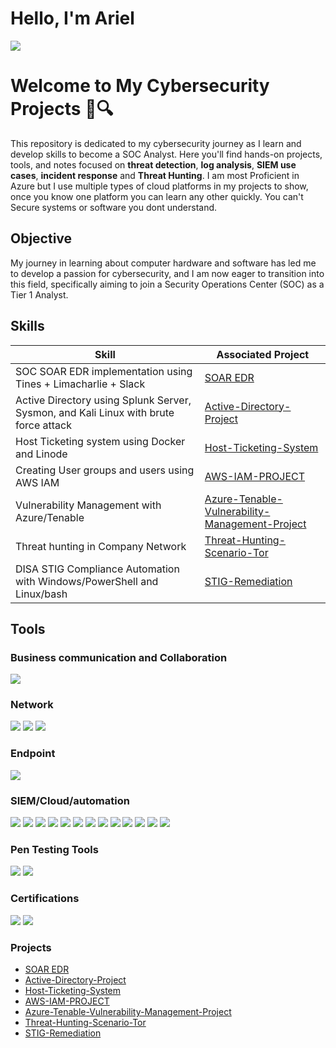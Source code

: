 # Hello, I'm Ariel
<a href="https://www.linkedin.com/in/ariel-torrez/"><img src="https://img.shields.io/badge/-LinkedIn-0072b1?&style=for-the-badge&logo=linkedin&logoColor=white" /></a>

# Welcome to My Cybersecurity Projects 👾🔍

This repository is dedicated to my cybersecurity journey as I learn and develop skills to become a SOC Analyst. Here you'll find hands-on projects, tools, and notes focused on **threat detection**, **log analysis**, **SIEM use cases**, **incident response** and **Threat Hunting**.
I am most Proficient in Azure but I use multiple types of cloud platforms in my projects to show, once you know one platform you can learn any other quickly.
You can't Secure systems or software you dont understand.

## Objective

My journey in learning about computer hardware and software has led me to develop a passion for cybersecurity, and I am now eager to transition into this field, specifically aiming to join a Security Operations Center (SOC) as a Tier 1 Analyst.

## Skills

| Skill                                         | Associated Project         |
|-----------------------------------------------|----------------------------|
| SOC SOAR EDR implementation using Tines + Limacharlie + Slack        | <a href="https://github.com/Torrez1998/SOAR-EDR-Integration-Project">SOAR EDR</a>|
| Active Directory using Splunk Server, Sysmon, and Kali Linux with brute force attack | <a href="https://github.com/Torrez1998/Active-Directory-project">Active-Directory-Project</a>|
| Host Ticketing system using Docker and Linode         | <a href="https://github.com/Torrez1998/Host-Ticketing-system">Host-Ticketing-System</a>|
| Creating User groups and users using AWS IAM      | <a href="https://github.com/Torrez1998/AWS-IAM-PROJECT">AWS-IAM-PROJECT</a>|
| Vulnerability Management with Azure/Tenable                  | <a href="https://github.com/Torrez1998/Azure-Tenable-Vulnerability--management-project">Azure-Tenable-Vulnerability-Management-Project</a>|
| Threat hunting in Company Network | <a href="https://github.com/Torrez1998/Threat-Hunting-Scenario-Tor">Threat-Hunting-Scenario-Tor</a>|
| DISA STIG Compliance Automation with Windows/PowerShell and Linux/bash |<a href="https://github.com/Torrez1998/STIG-Remediation/tree/main">STIG-Remediation</a> |



## Tools

### Business communication and Collaboration

<img src="https://img.shields.io/badge/-Slack-4A154B?&style=for-the-badge&logo=Slack&logoColor=white" />

### Network 
<div>
    <img src="https://img.shields.io/badge/-Wireshark-1679A7?&style=for-the-badge&logo=Wireshark&logoColor=white" />
    <img src="https://img.shields.io/badge/-Tenable-00A1DE?&style=for-the-badge&logo=Tenable&logoColor=white" />
    <img src="https://img.shields.io/badge/-Docker-2496ED?&style=for-the-badge&logo=Docker&logoColor=white" />
</div>

### Endpoint
<div>
    <img src="https://img.shields.io/badge/-Microsoft_Defender_for_Endpoint-00A4EF?&style=for-the-badge&logo=Microsoft&logoColor=white" />
 
    
</div>

### SIEM/Cloud/automation
<div>
    <img src="https://img.shields.io/badge/-Microsoft_Sentinel-0078D4?&style=for-the-badge&logo=Microsoft&logoColor=white" />
    <img src="https://img.shields.io/badge/-Microsoft_Azure-0078D4?&style=for-the-badge&logo=Microsoft-Azure&logoColor=white" />
    <img src="https://img.shields.io/badge/-KQL-6A0DAD?&style=for-the-badge&logo=Microsoft&logoColor=white" />
    <img src="https://img.shields.io/badge/-AWS-232F3E?&style=for-the-badge&logo=AmazonAWS&logoColor=white" />
    <img src="https://img.shields.io/badge/-AWS_IAM-232F3E?&style=for-the-badge&logo=Amazon-AWS&logoColor=white" />
    <img src="https://img.shields.io/badge/-VirtualBox-FFC107?&style=for-the-badge&logo=VirtualBox&logoColor=white" />
    <img src="https://img.shields.io/badge/-Splunk-000000?&style=for-the-badge&logo=Splunk&logoColor=white" />
    <img src="https://img.shields.io/badge/-Elastic-005571?&style=for-the-badge&logo=Elastic&logoColor=white" />
    <img src="https://img.shields.io/badge/-Vultr-007BFC?&style=for-the-badge&logo=Vultr&logoColor=white" />
    <img src="https://img.shields.io/badge/-Linode-00A95C?&style=for-the-badge&logo=Linode&logoColor=white" />
    <img src="https://img.shields.io/badge/-Tines-1679A7?&style=for-the-badge&logo=Tines&logoColor=white" />
    <img src="https://img.shields.io/badge/-LimaCharlie-1679A7?&style=for-the-badge&logo=LimaCharlie&logoColor=white" />
    <img src="https://img.shields.io/badge/-LaZagne-4B0082?style=for-the-badge&logoColor=white" />
    
</div>

### Pen Testing Tools
<div>
    <img src="https://img.shields.io/badge/-Crowbar-000000?&style=for-the-badge&logo=gnometerminal&logoColor=white)" />
    <img src="https://img.shields.io/badge/-John%20the%20Ripper-FF0000?style=for-the-badge&logoColor=white" />
    
</div>

### Certifications
<div>
<img src="https://img.shields.io/badge/-Security%2B-FF0000?&style=for-the-badge&logo=CompTIA&logoColor=white" />
<img src="https://img.shields.io/badge/-Network%2B-007ACC?&style=for-the-badge&logo=CompTIA&logoColor=white" />
</div>

### Projects
- <a href="https://github.com/Torrez1998/SOAR-EDR-Integration-Project">SOAR EDR</a>
- <a href="https://github.com/Torrez1998/Active-Directory-project">Active-Directory-Project</a>
- <a href="https://github.com/Torrez1998/Host-Ticketing-system">Host-Ticketing-System</a>
- <a href="https://github.com/Torrez1998/AWS-IAM-PROJECT">AWS-IAM-PROJECT</a>
- <a href="https://github.com/Torrez1998/Azure-Tenable-Vulnerability--management-project">Azure-Tenable-Vulnerability-Management-Project</a>
- <a href="https://github.com/Torrez1998/Threat-Hunting-Scenario-Tor">Threat-Hunting-Scenario-Tor</a>
- <a href="https://github.com/Torrez1998/STIG-Remediation/tree/main">STIG-Remediation</a>
